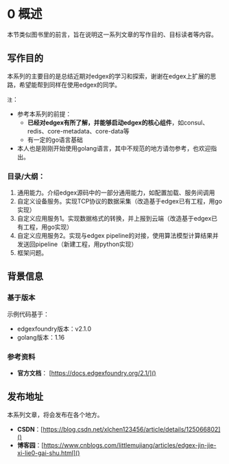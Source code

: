 # 0 概述

本节类似图书里的前言，旨在说明这一系列文章的写作目的、目标读者等内容。

## 写作目的

本系列的主要目的是总结近期对edgex的学习和探索，谢谢在edgex上扩展的思路，希望能帮到同样在使用edgex的同学。

`注`：
* 参考本系列的前提：
    * **已经对edgex有所了解，并能够启动edgex的核心组件**，如consul、redis、core-metadata、core-data等
    * 有一定的go语言基础
* 本人也是刚刚开始使用golang语言，其中不规范的地方请勿参考，也欢迎指出。

### 目录/大纲：

1. 通用能力。介绍edgex源码中的一部分通用能力，如配置加载、服务间调用
2. 自定义设备服务。实现TCP协议的数据采集（改造基于edgex已有工程，用go实现）
3. 自定义应用服务1。实现数据格式的转换，并上报到云端（改造基于edgex已有工程，用go实现）
4. 自定义应用服务2。实现与edgex pipeline的对接，使用算法模型计算结果并发送回pipeline（新建工程，用python实现）
5. 框架问题。

## 背景信息

### 基于版本

示例代码基于：
* edgexfoundry版本：v2.1.0
* golang版本：1.16

### 参考资料

* **官方文档**： [https://docs.edgexfoundry.org/2.1/]()


## 发布地址

本系列文章，将会发布在各个地方。

* **CSDN**：[https://blog.csdn.net/xlchen123456/article/details/125066802]()
* **博客园**：[https://www.cnblogs.com/littlemujiang/articles/edgex-jin-jie-xi-lie0-gai-shu.html]()

